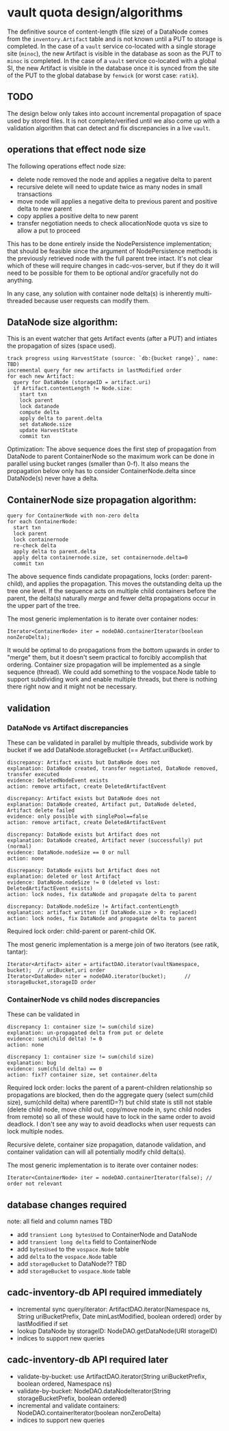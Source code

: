 # vault quota design/algorithms

The definitive source of content-length (file size) of a DataNode comes from the
`inventory.Artifact` table and is not known until a PUT to storage is completed.
In the case of a `vault` service co-located with a single storage site (`minoc`),
the new Artifact is visible in the database as soon as the PUT to `minoc` is
completed. In the case of a `vault` service co-located with a global SI, the new 
Artifact is visible in the database once it is synced from the site of the PUT to 
the global database by `fenwick` (or worst case: `ratik`).

## TODO
The design below only takes into account incremental propagation of space used 
by stored files. It is not complete/verified until we also come up with a validation
algorithm that can detect and fix discrepancies in a live `vault`.

## operations that effect node size
The following operations effect node size:
* delete node removed the node and applies a negative delta to parent
* recursive delete will need to update twice as many nodes in small transactions
* move node will applies a negative delta to previous parent and positive delta to new parent
* copy applies a positive delta to new parent
* transfer negotiation needs to check allocationNode quota vs size to allow a put to proceed

This has to be done entirely inside the NodePersistence implementation; that should be feasible
since the argument of NodePersistence methods is the previously retrieved node with the full parent
tree intact. It's not clear which of these will require changes in cadc-vos-server, but if they do 
it will need to be possible for them to be optional and/or gracefully not do anything.

In any case, any solution with container node delta(s) is inherently multi-threaded because 
user requests can modify them.

## DataNode size algorithm:
This is an event watcher that gets Artifact events (after a PUT) and intiates the
propagation of sizes (space used).
```
track progress using HarvestState (source: `db:{bucket range}`, name: TBD)
incremental query for new artifacts in lastModified order
for each new Artifact:
  query for DataNode (storageID = artifact.uri)
  if Artifact.contentLength != Node.size:
    start txn
    lock parent
    lock datanode
    compute delta
    apply delta to parent.delta
    set dataNode.size
    update HarvestState
    commit txn
```
Optimization: The above sequence does the first step of propagation from DataNode to 
parent ContainerNode so the maximum work can be done in parallel using bucket ranges 
(smaller than 0-f). It also means the propagation below only has to consider 
ContainerNode.delta since DataNode(s) never have a delta.

## ContainerNode size propagation algorithm:
```
query for ContainerNode with non-zero delta
for each ContainerNode:
  start txn
  lock parent
  lock containernode
  re-check delta
  apply delta to parent.delta
  apply delta containernode.size, set containernode.delta=0
  commit txn
```
The above sequence finds candidate propagations, locks (order: parent-child), 
and applies the propagation. This moves the outstanding delta up the tree one level. If the
sequence acts on multiple child containers before the parent, the delta(s) naturally
_merge_ and fewer delta propagations occur in the upper part of the tree.

The most generic implementation is to iterate over container nodes:
```
Iterator<ContainerNode> iter = nodeDAO.containerIterator(boolean nonZeroDelta);
```
It would be optimal to do propagations from the bottom upwards in order to "merge" them,
but it doesn't seem practical to forcibly accomplish that ordering. Container size propagation 
will be implemented as a single sequence (thread). We could add something to the vospace.Node 
table to support subdividing work and enable multiple threads, but there is nothing there right 
now and it might not be necessary.

## validation

### DataNode vs Artifact discrepancies
These can be validated in parallel by multiple threads, subdivide work by bucket if we add
DataNode.storageBucket (== Artifact.uriBucket).

```
discrepancy: Artifact exists but DataNode does not
explanation: DataNode created, transfer negotiated, DataNode removed, transfer executed
evidence: DeletedNodeEvent exists
action: remove artifact, create DeletedArtifactEvent

discrepancy: Artifact exists but DataNode does not
explanation: DataNode created, Artifact put, DataNode deleted, Artifact delete failed
evidence: only possible with singlePool==false
action: remove artifact, create DeletedArtifactEvent

discrepancy: DataNode exists but Artifact does not 
explanation: DataNode created, Artifact never (successfully) put (normal)
evidence: DataNode.nodeSize == 0 or null
action: none

discrepancy: DataNode exists but Artifact does not
explanation: deleted or lost Artifact
evidence: DataNode.nodeSize != 0 (deleted vs lost: DeletedArtifactEvent exists)
action: lock nodes, fix dataNode and propagate delta to parent

discrepancy: DataNode.nodeSize != Artifact.contentLength
explanation: artifact written (if DataNode.size > 0: replaced)
action: lock nodes, fix DataNode and propagate delta to parent
```
Required lock order: child-parent or parent-child OK.

The most generic implementation is a merge join of two iterators (see ratik, tantar):
```
Iterator<Artifact> aiter = artifactDAO.iterator(vaultNamespace, bucket);  // uriBucket,uri order
Iterator<DataNode> niter = nodeDAO.iterator(bucket);      // storageBucket,storageID order 
```

### ContainerNode vs child nodes discrepancies
These can be validated in 
```
discrepancy 1: container size != sum(child size)
explanation: un-propagated delta from put or delete
evidence: sum(child delta) != 0
action: none

discrepancy 1: container size != sum(child size)
explanation: bug
evidence: sum(child delta) == 0
action: fix?? container size, set container.delta
```
Required lock order: locks the parent of a parent-children relationship so propagations are blocked,
then do the aggregate query (select sum(child size), sum(child delta) where parentID=?)
but child state is still not stable (delete child node, move child out, copy/move node in, 
sync child nodes from remote) so all of these would have to lock in the same order to avoid deadlock.
I don't see any way to avoid deadlocks when user requests can lock multiple nodes.

Recursive delete, container size propagation, datanode validation, and container validation can will 
all potentially modify child delta(s).

The most generic implementation is to iterate over container nodes:
```
Iterator<ContainerNode> iter = nodeDAO.containerIterator(false); // order not relevant
```

## database changes required
note: all field and column names TBD
* add `transient Long bytesUsed` to ContainerNode and DataNode
* add `transient long delta` field to ContainerNode
* add `bytesUsed` to the `vospace.Node` table
* add `delta` to the `vospace.Node` table
* add `storageBucket` to DataNode?? TBD
* add `storageBucket` to `vospace.Node` table

## cadc-inventory-db API required immediately
* incremental sync query/iterator: ArtifactDAO.iterator(Namespace ns, String uriBucketPrefix, Date minLastModified, boolean ordered)
  order by lastModified if set
* lookup DataNode by storageID: NodeDAO.getDataNode(URI storageID)
* indices to support new queries

## cadc-inventory-db API required later
* validate-by-bucket: use ArtifactDAO.iterator(String uriBucketPrefix, boolean ordered, Namespace ns)
* validate-by-bucket: NodeDAO.dataNodeIterator(String storageBucketPrefix, boolean ordered)
* incremental and validate containers: NodeDAO.containerIterator(boolean nonZeroDelta)
* indices to support new queries

